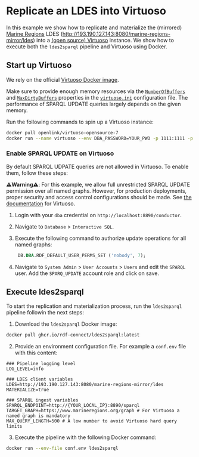 # Replicate an LDES into Virtuoso

In this example we show how to replicate and materialize the (mirrored) [Marine Regions](https://marineregions.org) LDES (<http://193.190.127.143:8080/marine-regions-mirror/ldes>) into a [(open source) Virtuoso](https://vos.openlinksw.com/owiki/wiki/VOS) instance. We show how to execute both the `ldes2sparql` pipeline and Virtuoso using Docker.

## Start up Virtuoso

We rely on the official [Virtuoso Docker image](https://hub.docker.com/r/openlink/virtuoso-opensource-7/). 

Make sure to provide enough memory resources via the [`NumberOfBuffers`](https://github.com/rdf-connect/ldes2sparql/blob/main/examples/virtuoso/virtuoso.ini#L95) and [`MaxDirtyBuffers`](https://github.com/rdf-connect/ldes2sparql/blob/main/examples/virtuoso/virtuoso.ini#L96) properties in the [`virtuoso.ini`](https://github.com/rdf-connect/ldes2sparql/blob/main/examples/virtuoso/virtuoso.ini) configuration file. The performance of SPARQL UPDATE queries largely depends on the given memory.


Run the following commands to spin up a Virtuoso instance:

```bash
docker pull openlink/virtuoso-opensource-7
docker run --name virtuoso --env DBA_PASSWORD=YOUR_PWD -p 1111:1111 -p 8890:8890 -v `pwd`:/database -it openlink/virtuoso-opensource-7:latest
```

### Enable SPARQL UPDATE on Virtuoso

By default SPARQL UDPATE queries are not allowed in Virtuoso. To enable them, follow these steps:

**⚠️Warning⚠️**: For this example, we allow full unrestricted SPARQL UPDATE permission over all named graphs. However, for production deployments, proper security and access control configurations should be made. See [the documentation](https://docs.openlinksw.com/virtuoso/rdfsparqlprotocolendpoint/#rdfsupportedprotocolendpointurisparqlauthex) for Virtuoso.

1. Login with your `dba` credential on `http://localhost:8890/conductor`.

2. Navigate to `Database` > `Interactive SQL`.

3. Execute the following command to authorize update operations for all named graphs:

   ```SQL
    DB.DBA.RDF_DEFAULT_USER_PERMS_SET ('nobody', 7);
   ```

4. Navigate to `System Admin` > `User Accounts` > `Users` and edit the `SPARQL` user. Add the `SPARQ_UPDATE` account role and click on save.

## Execute ldes2sparql

To start the replication and materialization process, run the `ldes2sparql` pipeline followin the next steps:

1. Download the `ldes2sparql` Docker image:
```bash
docker pull ghcr.io/rdf-connect/ldes2sparql:latest
```
2. Provide an environment configuration file. For example a `conf.env` file with this content:
```dotenv
### Pipeline logging level
LOG_LEVEL=info

### LDES client variables
LDES=http://193.190.127.143:8080/marine-regions-mirror/ldes
MATERIALIZE=true

### SPARQL ingest variables
SPARQL_ENDPOINT=http://{YOUR_LOCAL_IP}:8890/sparql
TARGET_GRAPH=https://www.marineregions.org/graph # For Virtuoso a named graph is mandatory
MAX_QUERY_LENGTH=500 # A low number to avoid Virtuoso hard query limits
```
3. Execute the pipeline with the following Docker command:
```bash
docker run --env-file conf.env ldes2sparql
```